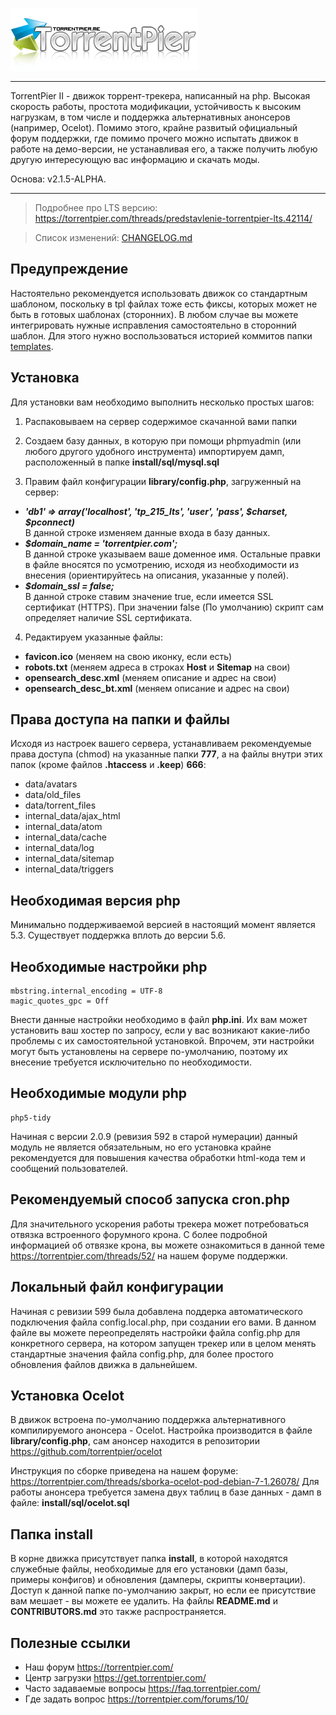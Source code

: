 ![Logo](styles/images/logo/logo.png)

<hr>

TorrentPier II - движок торрент-трекера, написанный на php. Высокая скорость работы, простота модификации, устойчивость к высоким нагрузкам, в том числе и поддержка альтернативных анонсеров (например, Ocelot). Помимо этого, крайне развитый официальный форум поддержки, где помимо прочего можно испытать движок в работе на демо-версии, не устанавливая его, а также получить любую другую интересующую вас информацию и скачать моды.

Основа: v2.1.5-ALPHA.

<hr>

> Подробнее про LTS версию: https://torrentpier.com/threads/predstavlenie-torrentpier-lts.42114/

> Список изменений: [CHANGELOG.md](CHANGELOG.md)

## Предупреждение

Настоятельно рекомендуется использовать движок со стандартным шаблоном, поскольку в tpl файлах тоже есть фиксы, которых может не быть в готовых шаблонах (сторонних). В любом случае вы можете интегрировать нужные исправления самостоятельно в сторонний шаблон. Для этого нужно воспользоваться историей коммитов папки [templates](https://github.com/torrentpier/torrentpier-lts/commits/main/styles/templates).

## Установка

Для установки вам необходимо выполнить несколько простых шагов:

1. Распаковываем на сервер содержимое скачанной вами папки

2. Создаем базу данных, в которую при помощи phpmyadmin (или любого другого удобного инструмента) импортируем дамп, расположенный в папке **install/sql/mysql.sql**
3. Правим файл конфигурации **library/config.php**, загруженный на сервер:
 * ***'db1' => array('localhost', 'tp_215_lts', 'user', 'pass', $charset, $pconnect)***
   <br>В данной строке изменяем данные входа в базу данных.
 * ***$domain_name = 'torrentpier.com';***
   <br>В данной строке указываем ваше доменное имя. Остальные правки в файле вносятся по усмотрению, исходя из необходимости из внесения (ориентируйтесь на описания, указанные у полей).
 * ***$domain_ssl = false;***
   <br>В данной строке ставим значение true, если имеется SSL сертификат (HTTPS). При значении false (По умолчанию) скрипт сам определяет наличие SSL сертификата.

4. Редактируем указанные файлы:
 + **favicon.ico** (меняем на свою иконку, если есть)  
 + **robots.txt** (меняем адреса в строках **Host** и **Sitemap** на свои)
 + **opensearch_desc.xml** (меняем описание и адрес на свои)
 + **opensearch_desc_bt.xml** (меняем описание и адрес на свои)

## Права доступа на папки и файлы

Исходя из настроек вашего сервера, устанавливаем рекомендуемые права доступа (chmod) на указанные папки **777**, а на файлы внутри этих папок (кроме файлов **.htaccess** и **.keep**) **666**:
- data/avatars
- data/old_files
- data/torrent_files
- internal_data/ajax_html
- internal_data/atom
- internal_data/cache
- internal_data/log
- internal_data/sitemap
- internal_data/triggers

## Необходимая версия php

Минимально поддерживаемой версией в настоящий момент является 5.3. Существует поддержка вплоть до версии 5.6.

## Необходимые настройки php

    mbstring.internal_encoding = UTF-8
    magic_quotes_gpc = Off
Внести данные настройки необходимо в файл **php.ini**. Их вам может установить ваш хостер по запросу, если у вас возникают какие-либо проблемы с их самостоятельной установкой. Впрочем, эти настройки могут быть установлены на сервере по-умолчанию, поэтому их внесение требуется исключительно по необходимости.

## Необходимые модули php

    php5-tidy
Начиная с версии 2.0.9 (ревизия 592 в старой нумерации) данный модуль не является обязательным, но его установка крайне рекомендуется для повышения качества обработки html-кода тем и сообщений пользователей. 

## Рекомендуемый способ запуска cron.php

Для значительного ускорения работы трекера может потребоваться отвязка встроенного форумного крона. С более подробной информацией об отвязке крона, вы можете ознакомиться в данной теме https://torrentpier.com/threads/52/ на нашем форуме поддержки.

## Локальный файл конфигурации

Начиная с ревизии 599 была добавлена поддерка автоматического подключения файла config.local.php, при создании его вами. В данном файле вы можете переопределять настройки файла config.php для конкретного сервера, на котором запущен трекер или в целом менять стандартные значения файла config.php, для более простого обновления файлов движка в дальнейшем.

## Установка Ocelot

В движок встроена по-умолчанию поддержка альтернативного компилируемого анонсера - Ocelot. Настройка производится в файле **library/config.php**, сам анонсер находится в репозитории https://github.com/torrentpier/ocelot

Инструкция по сборке приведена на нашем форуме: https://torrentpier.com/threads/sborka-ocelot-pod-debian-7-1.26078/
Для работы анонсера требуется замена двух таблиц в базе данных - дамп в файле: **install/sql/ocelot.sql**

## Папка install

В корне движка присутствует папка **install**, в которой находятся служебные файлы, необходимые для его установки (дамп базы, примеры конфигов) и обновления (дамперы, скрипты конвертации). Доступ к данной папке по-умолчанию закрыт, но если ее присутствие вам мешает - вы можете ее удалить. На файлы **README.md** и **CONTRIBUTORS.md** это также распространяется.

## Полезные ссылки

+ Наш форум https://torrentpier.com/
+ Центр загрузки https://get.torrentpier.com/
+ Часто задаваемые вопросы https://faq.torrentpier.com/
+ Где задать вопрос https://torrentpier.com/forums/10/
